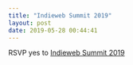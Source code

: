 ```yaml
---
title: "Indieweb Summit 2019"
layout: post
date: 2019-05-28 00:44:41
---
```

<data class="p-rsvp" value="yes">RSVP yes</data> to <a href="https://2019.indieweb.org/summit" rel="in-reply-to" class="u-in-reply-to h-cite">Indieweb Summit 2019</a><a class="p-author h-card author-icon" rel="author" title="Tom Brown" href="https://herestomwiththeweather.com/" style="display: none;"><img src="https://avatars2.githubusercontent.com/u/16299?v=3&s=460" alt="Tom Brown" /></a>
